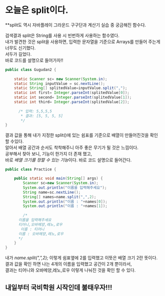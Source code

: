 # 오늘은 split이다.

**split도 역시 자바플레이 그라운드 구구단과 계산기 실습 중 궁금해진 함수다.


검색결과 split은 String를 사용 시 빈번하게 사용하는 함수였다.   
내가 발견한 것은 split을 사용하면,  입력한 문자열을 기준으로 Arrays를 만들어 주는게 너무도 신기했다.  
서두가 길었다.     
바로 코드를 설명으로 들어가자!!

```java
public class Gugudan2 {
	
	static Scanner sc= new Scanner(System.in);
	static String inputValue = sc.nextLine();
	static String[] splitedValue=inputValue.split(",");
	static int first= Integer.parseInt(splitedValue[0]);
	static int second= Integer.parseInt(splitedValue[1]);
	static int third= Integer.parseInt(splitedValue[2]);
      
      /* 입력: 5,5,5,5
       * 결과: [5, 5, 5, 5]
       */
}
```
결과 값을 통해 내가 지정한 split()에 있는 쉼표를 기준으로 배열이 만들어진것을 확인 할 수있다.   
알아서 배열 공간과 순서도 착착해주니 아주 좋은 무기가 될 것은 느낌이다.    
공부해서 찾아 보니, 기능이 한가지 더 존재 했고,    
바로 *배열 크기를 정할 수 있는 기능*이다. 바로 코드 설명으로 들어간다.

```java
public class Practice {

	public static void main(String[] args) {
		Scanner sc=new Scanner(System.in);
		System.out.println("이름을 입력해주세요");
		String name=sc.nextLine();
		String[] names=name.split(",",2);
		System.out.println("이름 : "+names[0]);
		System.out.println("이름 : "+names[1]);
		
        /*
      이름을 입력해주세요
      티어니,오바메양,레노,로우
       이름 : 티어니
      이름 : 오바메양,레노,로우
      */
	}
}
```
내가 *name.split(",",2);* 이렇게 쉼표옆에 2를 입력했고 이뜻은 배열 크기 2란 뜻이다.  
결과 값을 확인 하면 나는 4개의 이름을 입력했고 공간이 2개 뿐이라서,        
결과는 티어니와 오바메양,레노,로우 이렇게 나눠진 것을 확인 할 수 있다.


## 내일부터 국비학원 시작인데 불태우자!!!
